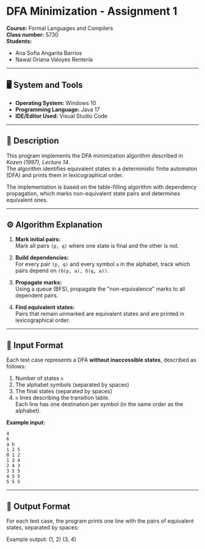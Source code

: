 # DFA Minimization - Assignment 1

**Course:**  Formal Languages and Compilers  
**Class number:** 5730  
**Students:**  
- Ana Sofia Angarita Barrios  
- Nawal Oriana Valoyes Rentería  

---

## 🖥️ System and Tools

- **Operating System:** Windows 10  
- **Programming Language:** Java 17  
- **IDE/Editor Used:** Visual Studio Code  

---

## 🧩 Description

This program implements the DFA minimization algorithm described in *Kozen (1997), Lecture 14*.  
The algorithm identifies equivalent states in a deterministic finite automaton (DFA) and prints them in lexicographical order.

The implementation is based on the table-filling algorithm with dependency propagation, which marks non-equivalent state pairs and determines equivalent ones.

---

## ⚙️ Algorithm Explanation

1. **Mark initial pairs:**  
   Mark all pairs `(p, q)` where one state is final and the other is not.

2. **Build dependencies:**  
   For every pair `(p, q)` and every symbol `a` in the alphabet, track which pairs depend on `(δ(p, a), δ(q, a))`.

3. **Propagate marks:**  
   Using a queue (BFS), propagate the "non-equivalence" marks to all dependent pairs.

4. **Find equivalent states:**  
   Pairs that remain unmarked are equivalent states and are printed in lexicographical order.

---

## 🧮 Input Format

Each test case represents a DFA **without inaccessible states**, described as follows:

1. Number of states `n`  
2. The alphabet symbols (separated by spaces)  
3. The final states (separated by spaces)  
4. `n` lines describing the transition table.  
   Each line has one destination per symbol (in the same order as the alphabet).

**Example input:**

```
4
6
a b
1 2 5
0 1 2
1 3 4
2 4 3
3 5 5
4 5 5
5 5 5
```
---

## 🧾 Output Format

For each test case, the program prints one line with the pairs of equivalent states, separated by spaces:

Example output:
(1, 2) (3, 4)





